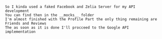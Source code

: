 ######

    So I kinda used a faked Facebook and Zelia Server for my API development
    You can find then in the __mocks__ folder
    I'm almost finished with the Profile Part the only thing remaining are Friends and Reviews
    The as soon as it is done I'll procceed to the Google API implementation
    
######
